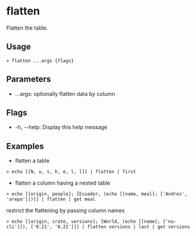 # flatten
Flatten the table.

## Usage
```shell
> flatten ...args {flags} 
 ```

## Parameters
* ...args: optionally flatten data by column

## Flags
* -h, --help: Display this help message

## Examples
* flatten a table
```shell
> echo [[N, u, s, h, e, l, l]] | flatten | first
 ```

* flatten a column having a nested table
```shell
> echo [[origin, people]; [Ecuador, (echo [[name, meal]; ['Andres', 'arepa']])]] | flatten | get meal
 ```

  restrict the flattening by passing column names
```shell
> echo [[origin, crate, versions]; [World, (echo [[name]; ['nu-cli']]), ['0.21', '0.22']]] | flatten versions | last | get versions
 ```

